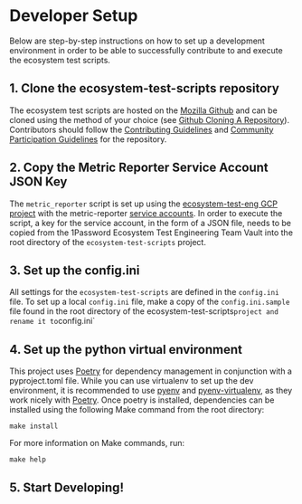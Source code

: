 # Developer Setup

Below are step-by-step instructions on how to set up a development environment in order to be able
to successfully contribute to and execute the ecosystem test scripts.

## 1. Clone the ecosystem-test-scripts repository

The ecosystem test scripts are hosted on the [Mozilla Github][Mozilla Github] and can be cloned
using the method of your choice (see [Github Cloning A Repository][Github Cloning A Repository]).
Contributors should follow the [Contributing Guidelines][Contributing Guidelines] and
[Community Participation Guidelines][Community Participation Guidelines] for the repository.

## 2. Copy the Metric Reporter Service Account JSON Key

The `metric_reporter` script is set up using the [ecosystem-test-eng GCP project][ETE GCP Project]
with the metric-reporter [service accounts][ETE GCP Service Accounts]. In order to execute the
script, a key for the service account, in the form of a JSON file, needs to be copied from the
1Password Ecosystem Test Engineering Team Vault into the root directory of the 
`ecosystem-test-scripts` project.

## 3. Set up the config.ini

All settings for the `ecosystem-test-scripts` are defined in the `config.ini` file. To set up a 
local `config.ini` file, make a copy of the `config.ini.sample` file found in the root directory of
the ecosystem-test-scripts` project and rename it to `config.ini`

## 4. Set up the python virtual environment

This project uses [Poetry][Poetry] for dependency management in conjunction with a pyproject.toml
file. While you can use virtualenv to set up the dev environment, it is recommended to use
[pyenv][Pyenv] and [pyenv-virtualenv][pyenv-virtualenv], as they work nicely with [Poetry][Poetry].
Once poetry is installed, dependencies can be installed using the following Make command from the
root directory:

```shell
make install
```

For more information on Make commands, run:

```shell
make help
```

## 5. Start Developing!

[Community Participation Guidelines]: https://github.com/mozilla/ecosystem-test-scripts/blob/main/CODE_OF_CONDUCT.md
[Contributing Guidelines]: https://github.com/mozilla/ecosystem-test-scripts/blob/main/CONTRIBUTING.md
[ETE GCP Project]: https://console.cloud.google.com/welcome?project=ecosystem-test-eng
[ETE GCP Service Accounts]: https://console.cloud.google.com/iam-admin/serviceaccounts?project=ecosystem-test-eng
[Github Cloning A Repository]: https://docs.github.com/en/repositories/creating-and-managing-repositories/cloning-a-repository
[Mozilla Github]: https://github.com/mozilla/ecosystem-test-scripts/
[Poetry]: https://python-poetry.org/docs/#installing-with-pipx
[Pyenv]: https://github.com/pyenv/pyenv#installation
[pyenv-virtualenv]: https://github.com/pyenv/pyenv-virtualenv#installation
